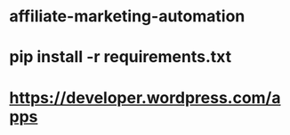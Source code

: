 # affiliate-marketing-automation
# pip install -r requirements.txt
# https://developer.wordpress.com/apps